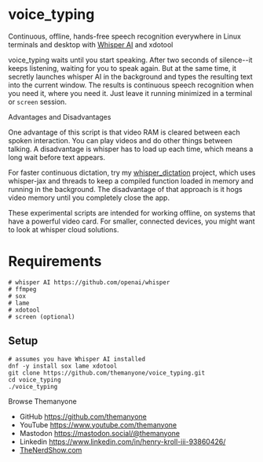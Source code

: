 # voice_typing

Continuous, offline, hands-free speech recognition everywhere in Linux terminals and desktop with [Whisper AI](https://github.com/openai/whisper) and xdotool

voice_typing waits until you start speaking. After two seconds of silence--it keeps listening, waiting for you to speak again. But at the same time, it secretly launches whisper AI in the background and types the resulting text into the current window. The results is continuous speech recognition when you need it, where you need it. Just leave it running minimized in a terminal or `screen` session.

Advantages and Disadvantages

One advantage of this script is that video RAM is cleared between each spoken interaction. You can play videos and do other things between talking. A disadvantage is whisper has to load up each time, which means a long wait before text appears. 

For faster continuous dictation, try my [whisper_dictation](https://github.com/themanyone/whisper_dictation.git) project, which uses whisper-jax and threads to keep a compiled function loaded in memory and running in the background. The disadvantage of that approach is it hogs video memory until you completely close the app.

These experimental scripts are intended for working offline, on systems that have a powerful video card. For smaller, connected devices, you might want to look at whisper cloud solutions.

# Requirements
    # whisper AI https://github.com/openai/whisper
    # ffmpeg
    # sox
    # lame
    # xdotool
    # screen (optional)

## Setup

```
# assumes you have Whisper AI installed
dnf -y install sox lame xdotool
git clone https://github.com/themanyone/voice_typing.git
cd voice_typing
./voice_typing
```

Browse Themanyone
- GitHub https://github.com/themanyone
- YouTube https://www.youtube.com/themanyone
- Mastodon https://mastodon.social/@themanyone
- Linkedin https://www.linkedin.com/in/henry-kroll-iii-93860426/
- [TheNerdShow.com](http://thenerdshow.com/)
